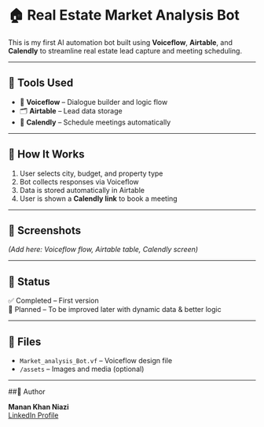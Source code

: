 # 🏠 Real Estate Market Analysis Bot

This is my first AI automation bot built using **Voiceflow**, **Airtable**, and **Calendly** to streamline real estate lead capture and meeting scheduling.

---

## 🔧 Tools Used

- 🔁 **Voiceflow** – Dialogue builder and logic flow
- 🗂 **Airtable** – Lead data storage
- 📅 **Calendly** – Schedule meetings automatically

---

## 🚀 How It Works

1. User selects city, budget, and property type
2. Bot collects responses via Voiceflow
3. Data is stored automatically in Airtable
4. User is shown a **Calendly link** to book a meeting

---

## 📸 Screenshots

*(Add here: Voiceflow flow, Airtable table, Calendly screen)*

---

## 📌 Status

✅ Completed – First version  
🚧 Planned – To be improved later with dynamic data & better logic

---

## 📂 Files

- `Market_analysis_Bot.vf` – Voiceflow design file
- `/assets` – Images and media (optional)

---
##👤 Author

**Manan Khan Niazi**  
[LinkedIn Profile](https://www.linkedin.com/in/manan-khan-niazi-841419304)
